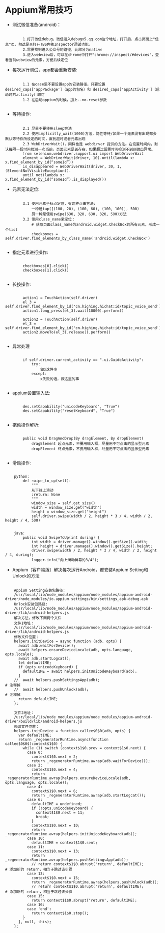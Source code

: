 # Appium常用技巧
* 测试微信准备(android)：
<pre><code>
        1.打开微信debug，微信进入debugx5.qq.com这个地址，打开后，点击页面上"信息"页，勾选是否打开TBS内核Inspector调试功能。
        2.需要找到进入公众号的路径，此部分为native
        3.进入webview后，可以在chrome中打开"chrome://inspect/#devices"，查看当前webview的元素，方便后续定位
</pre></code>
* 每次运行测试，app都会重新安装:
<pre><code>
        1.1 在case里不要设置app的安装路径，只要设置desired_caps['appPackage']（app的包名）和 desired_caps['appActivity']（启动时的activity）即可
        1.2 在启动appium的时候，加上--no-reset参数
    </pre></code>
* 等待操作:
<pre><code>
        2.1 尽量不要使用sleep方法
        2.2 使用implicitly_wait(1000)方法，隐性等待/如果一个无素没有出现都会默认等待你所设定的时间，直到超时或者元素出现
        2.3 WebDriverWait()，同样也是 webdirver 提供的方法。在设置时间内，默认每隔一段时间检测一次当前。页面元素是否存在，如果超过设置时间检测不到则抛出异常。
        from selenium.webdriver.support.ui import WebDriverWait
        element = WebDriverWait(driver, 10).until(lambda x: x.find_element_by_id(“someId”))
        is_disappeared = WebDriverWait(driver, 30, 1, (ElementNotVisibleException)).
        until_not(lambda x: x.find_element_by_id(“someId”).is_displayed())
</pre></code>
* 元素无法定位:
<pre><code>
        3.1 使用元素坐标点定位，有两种点击方法:
            一种是tap([(100, 20), (100, 60), (100, 100)], 500)
            另一种是使用swipe(630, 320, 630, 320, 500)方法
        3.2 使用class_name来定位：
            # 获取页面class_name为android.widget.CheckBox的所有元素，形成一个list
            checkboxes = self.driver.find_elements_by_class_name('android.widget.CheckBox')
   </pre></code>
* 指定元素进行操作:
<pre><code>
        checkboxes[0].click()
        checkboxes[1].click()
        </pre></code>
* 长按操作:
<pre><code>
        action1 = TouchAction(self.driver)
        el_3 = self.driver.find_element_by_id('cn.highing.hichat:id/topic_voice_send')
        action1.long_press(el_3).wait(10000).perform()
        
        action2 = TouchAction(self.driver)
        el_3 = self.driver.find_element_by_id('cn.highing.hichat:id/topic_voice_send')
        action2.moveTo(el_3).release().perform()
        </pre></code>
* 异常处理
<pre><code>
        if self.driver.current_activity == ".ui.GuideActivity":
            try:
                做x这件事
            except:
                x失败的话，做这里的事
                </pre></code>
* appium设置输入法:
<pre><code>
        des.setCapability("unicodeKeyboard", "True")
        des.setCapability("resetKeyboard", "True")
        </pre></code>
* 拖动操作解析:
<pre><code>
        public void DragAndDrop(By dragElement, By dropElement)
            dragElement 起点元素，不要用输入框，尽量用不可点击的显示型元素
            dropElement 终点元素，不要用输入框，尽量用不可点击的显示型元素
            </pre></code>

* 滑动操作:
<pre><code>
    python:
        def swipe_to_up(self):
            """
            从下往上滑动
            :return: None
            """
            window_size = self.get_size()
            width = window_size.get("width")
            height = window_size.get("height")
            self.driver.swipe(width / 2, height * 3 / 4, width / 2, height / 4, 500)
</pre></code>
<pre><code>
    java:
        public void SwipeToUp(int during) {
            int width = driver.manage().window().getSize().width;
            int height = driver.manage().window().getSize().height;
            driver.swipe(width / 2, height * 3 / 4, width / 2, height / 4, during);
            logger.info("向上滑动屏幕的3/4");
</pre></code>
* Appium（客户端版）解决每次运行Android，都安装Appium Setting和Unlock的方法
<pre><code>
    Appium Setting安装包路径:
    /usr/local/lib/node_modules/appium/node_modules/appium-android-driver/node_modules/io.appium.settings/bin/settings_apk-debug.apk
    Unlock安装包路径:
    /usr/local/lib/node_modules/appium/node_modules/appium-android-driver/lib/android-helpers.js
    解决方法，修改下面两个文件
    文件1地址：
    /usr/local/lib/node_modules/appium/node_modules/appium-android-driver/lib/android-helpers.js
    修改文件位置：
    helpers.initDevice = async function (adb, opts) {
      await adb.waitForDevice();
      await helpers.ensureDeviceLocale(adb, opts.language, opts.locale);
      await adb.startLogcat();
      let defaultIME;
      if (opts.unicodeKeyboard) {
        defaultIME = await helpers.initUnicodeKeyboard(adb);
      }
    //  await helpers.pushSettingsApp(adb);                                         # 注释掉
    //  await helpers.pushUnlock(adb);                                              # 注释掉
      return defaultIME;
    };
    
    文件2地址：
    /usr/local/lib/node_modules/appium/node_modules/appium-android-driver/build/lib/android-helpers.js
    修改文件位置：
    helpers.initDevice = function callee$0$0(adb, opts) {
      var defaultIME;
      return _regeneratorRuntime.async(function callee$0$0$(context$1$0) {
        while (1) switch (context$1$0.prev = context$1$0.next) {
          case 0:
            context$1$0.next = 2;
            return _regeneratorRuntime.awrap(adb.waitForDevice());
          case 2:
            context$1$0.next = 4;
            return _regeneratorRuntime.awrap(helpers.ensureDeviceLocale(adb, opts.language, opts.locale));
          case 4:
            context$1$0.next = 6;
            return _regeneratorRuntime.awrap(adb.startLogcat());
          case 6:
            defaultIME = undefined;
            if (!opts.unicodeKeyboard) {
              context$1$0.next = 11;
              break;
            }
            context$1$0.next = 10;
            return _regeneratorRuntime.awrap(helpers.initUnicodeKeyboard(adb));
          case 10:
            defaultIME = context$1$0.sent;
          case 11:
            context$1$0.next = 13;
            return _regeneratorRuntime.awrap(helpers.pushSettingsApp(adb));
            // return context$1$0.abrupt('return', defaultIME);                     # 添加新的 return，相当于跳过该步骤
          case 13:
            context$1$0.next = 15;
            return _regeneratorRuntime.awrap(helpers.pushUnlock(adb));
            // return context$1$0.abrupt('return', defaultIME);                     # 添加新的 return，相当于跳过该步骤
          case 15:
            return context$1$0.abrupt('return', defaultIME);
          case 16:
          case 'end':
            return context$1$0.stop();
        }
      }, null, this);
    };
</pre></code>
